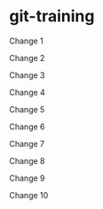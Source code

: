 # git-training

Change 1

Change 2

Change 3

Change 4

Change 5

Change 6

Change 7

Change 8

Change 9

Change 10

